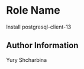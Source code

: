 Role Name
=========

Install postgresql-client-13

Author Information
------------------

Yury Shcharbina
